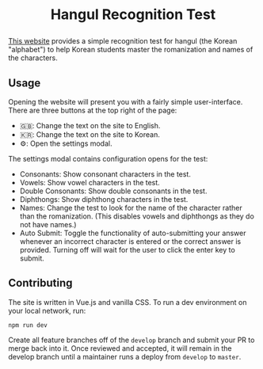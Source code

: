 # <p align="center">Hangul Recognition Test</p>

[This website](https://dotunwrap.github.io/hangul-recognition) provides a simple recognition test for hangul (the Korean "alphabet") to help Korean students master the romanization and names of the characters. 
## Usage

Opening the website will present you with a fairly simple user-interface. There are three buttons at the top right of the page:
- 🇬🇧: Change the text on the site to English.
- 🇰🇷: Change the text on the site to Korean.
- ⚙️: Open the settings modal.

The settings modal contains configuration opens for the test:
- Consonants: Show consonant characters in the test.
- Vowels: Show vowel characters in the test.
- Double Consonants: Show double consonants in the test.
- Diphthongs: Show diphthong characters in the test.
- Names: Change the test to look for the name of the character rather than the romanization. (This disables vowels and diphthongs as they do not have names.)
- Auto Submit: Toggle the functionality of auto-submitting your answer whenever an incorrect character is entered or the correct answer is provided. Turning off will wait for the user to click the enter key to submit.

## Contributing

The site is written in Vue.js and vanilla CSS. To run a dev environment on your local network, run:
```
npm run dev
```

Create all feature branches off of the `develop` branch and submit your PR to merge back into it. Once reviewed and accepted, it will remain in the develop branch until a maintainer runs a deploy from `develop` to `master`.

